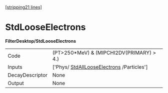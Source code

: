 [[stripping21 lines]](./stripping21-commonparticles)

# StdLooseElectrons

**FilterDesktop/StdLooseElectrons**

|                 |                                                                                   |
|-----------------|-----------------------------------------------------------------------------------|
| Code            | (PT\>250\*MeV) & (MIPCHI2DV(PRIMARY) \> 4.)                                       |
| Inputs          | ['Phys/ [StdAllLooseElectrons](./stripping21-stdalllooseelectrons) /Particles'] |
| DecayDescriptor | None                                                                              |
| Output          | None                                                                              |
